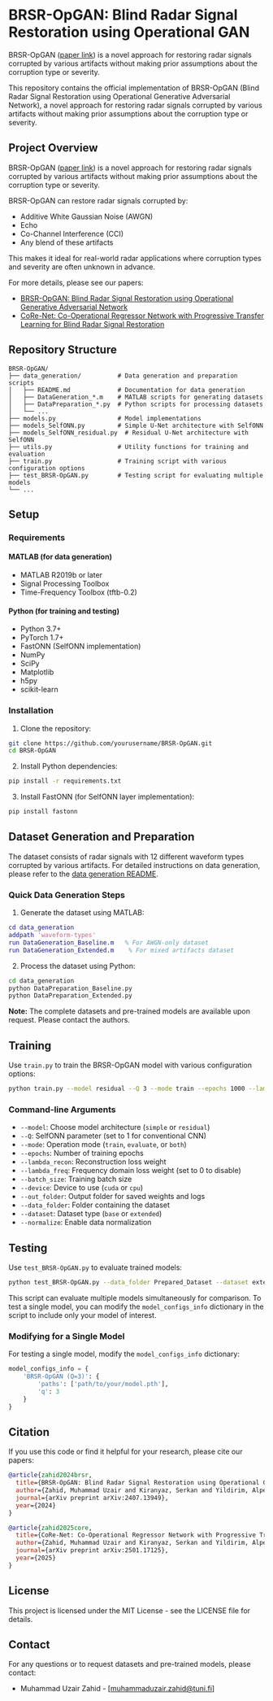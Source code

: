 # BRSR-OpGAN: Blind Radar Signal Restoration using Operational GAN

BRSR-OpGAN ([paper link](https://arxiv.org/abs/2407.13949)) is a novel approach for restoring radar signals corrupted by various artifacts without making prior assumptions about the corruption type or severity.

This repository contains the official implementation of BRSR-OpGAN (Blind Radar Signal Restoration using Operational Generative Adversarial Network), a novel approach for restoring radar signals corrupted by various artifacts without making prior assumptions about the corruption type or severity.

## Project Overview

BRSR-OpGAN ([paper link](https://arxiv.org/abs/2407.13949)) is a novel approach for restoring radar signals corrupted by various artifacts without making prior assumptions about the corruption type or severity.

BRSR-OpGAN can restore radar signals corrupted by:
- Additive White Gaussian Noise (AWGN)
- Echo
- Co-Channel Interference (CCI)
- Any blend of these artifacts

This makes it ideal for real-world radar applications where corruption types and severity are often unknown in advance.

For more details, please see our papers:
- [BRSR-OpGAN: Blind Radar Signal Restoration using Operational Generative Adversarial Network](https://arxiv.org/abs/2407.13949)
- [CoRe-Net: Co-Operational Regressor Network with Progressive Transfer Learning for Blind Radar Signal Restoration](https://arxiv.org/abs/2501.17125)

## Repository Structure

```
BRSR-OpGAN/
├── data_generation/          # Data generation and preparation scripts
│   ├── README.md             # Documentation for data generation
│   ├── DataGeneration_*.m    # MATLAB scripts for generating datasets
│   ├── DataPreparation_*.py  # Python scripts for processing datasets
│   └── ...
├── models.py                 # Model implementations
├── models_SelfONN.py         # Simple U-Net architecture with SelfONN
├── models_SelfONN_residual.py  # Residual U-Net architecture with SelfONN
├── utils.py                  # Utility functions for training and evaluation
├── train.py                  # Training script with various configuration options
├── test_BRSR-OpGAN.py        # Testing script for evaluating multiple models
└── ...
```

## Setup

### Requirements

#### MATLAB (for data generation)
- MATLAB R2019b or later
- Signal Processing Toolbox
- Time-Frequency Toolbox (tftb-0.2)

#### Python (for training and testing)
- Python 3.7+
- PyTorch 1.7+
- FastONN (SelfONN implementation)
- NumPy
- SciPy
- Matplotlib
- h5py
- scikit-learn

### Installation

1. Clone the repository:
```bash
git clone https://github.com/yourusername/BRSR-OpGAN.git
cd BRSR-OpGAN
```

2. Install Python dependencies:
```bash
pip install -r requirements.txt
```

3. Install FastONN (for SelfONN layer implementation):
```bash
pip install fastonn
```

## Dataset Generation and Preparation

The dataset consists of radar signals with 12 different waveform types corrupted by various artifacts. For detailed instructions on data generation, please refer to the [data generation README](data_generation/README.md).

### Quick Data Generation Steps

1. Generate the dataset using MATLAB:
```matlab
cd data_generation
addpath 'waveform-types'
run DataGeneration_Baseline.m   % For AWGN-only dataset
run DataGeneration_Extended.m    % For mixed artifacts dataset
```

2. Process the dataset using Python:
```bash
cd data_generation
python DataPreparation_Baseline.py
python DataPreparation_Extended.py
```

**Note:** The complete datasets and pre-trained models are available upon request. Please contact the authors.

## Training

Use `train.py` to train the BRSR-OpGAN model with various configuration options:

```bash
python train.py --model residual --Q 3 --mode train --epochs 1000 --lambda_recon 100 --lambda_freq 2 --batch_size 64 --device cuda --dataset extended
```

### Command-line Arguments

- `--model`: Choose model architecture (`simple` or `residual`)
- `--Q`: SelfONN parameter (set to 1 for conventional CNN)
- `--mode`: Operation mode (`train`, `evaluate`, or `both`)
- `--epochs`: Number of training epochs
- `--lambda_recon`: Reconstruction loss weight
- `--lambda_freq`: Frequency domain loss weight (set to 0 to disable)
- `--batch_size`: Training batch size
- `--device`: Device to use (`cuda` or `cpu`)
- `--out_folder`: Output folder for saved weights and logs
- `--data_folder`: Folder containing the dataset
- `--dataset`: Dataset type (`base` or `extended`)
- `--normalize`: Enable data normalization

## Testing

Use `test_BRSR-OpGAN.py` to evaluate trained models:

```bash
python test_BRSR-OpGAN.py --data_folder Prepared_Dataset --dataset extended --batch_size 32 --output_dir results/
```

This script can evaluate multiple models simultaneously for comparison. To test a single model, you can modify the `model_configs_info` dictionary in the script to include only your model of interest.

### Modifying for a Single Model

For testing a single model, modify the `model_configs_info` dictionary:

```python
model_configs_info = {
    'BRSR-OpGAN (Q=3)': {
        'paths': ['path/to/your/model.pth'],
        'q': 3
    }
}
```

## Citation

If you use this code or find it helpful for your research, please cite our papers:

```bibtex
@article{zahid2024brsr,
  title={BRSR-OpGAN: Blind Radar Signal Restoration using Operational Generative Adversarial Network},
  author={Zahid, Muhammad Uzair and Kiranyaz, Serkan and Yildirim, Alper and Gabbouj, Moncef},
  journal={arXiv preprint arXiv:2407.13949},
  year={2024}
}
```

```bibtex
@article{zahid2025core,
  title={CoRe-Net: Co-Operational Regressor Network with Progressive Transfer Learning for Blind Radar Signal Restoration},
  author={Zahid, Muhammad Uzair and Kiranyaz, Serkan and Yildirim, Alper and Gabbouj, Moncef},
  journal={arXiv preprint arXiv:2501.17125},
  year={2025}
}
```

## License

This project is licensed under the MIT License - see the LICENSE file for details.


## Contact

For any questions or to request datasets and pre-trained models, please contact:
- Muhammad Uzair Zahid - [muhammaduzair.zahid@tuni.fi]